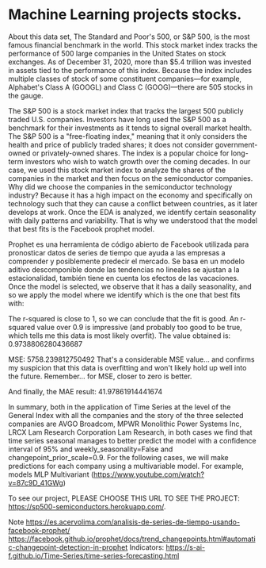 # Machine Learning projects stocks.
About this data set, The Standard and Poor's 500, or S&P 500, is the most famous financial benchmark in the world.
This stock market index tracks the performance of 500 large companies in the United States on stock exchanges. As of December 31, 2020, more than $5.4 trillion was invested in assets tied to the performance of this index.
Because the index includes multiple classes of stock of some constituent companies—for example, Alphabet's Class A (GOOGL) and Class C (GOOG)—there are 505 stocks in the gauge.

The S&P 500 is a stock market index that tracks the largest 500 publicly traded U.S. companies. Investors have long used the S&P 500 as a benchmark for their investments as it tends to signal overall market health. The S&P 500 is a "free-floating index," meaning that it only considers the health and price of publicly traded shares; it does not consider government-owned or privately-owned shares. The index is a popular choice for long-term investors who wish to watch growth over the coming decades.
In our case, we used this stock market index to analyze the shares of the companies in the market and then focus on the semiconductor companies. Why did we choose the companies in the semiconductor technology industry? Because it has a high impact on the economy and specifically on technology such that they can cause a conflict between countries, as it later develops at work. Once the EDA is analyzed, we identify certain seasonality with daily patterns and variability. That is why we understood that the model that best fits is the Facebook prophet model.

Prophet es una herramienta de código abierto de Facebook utilizada para pronosticar datos de series de tiempo que ayuda a las empresas a comprender y posiblemente predecir el mercado. Se basa en un modelo aditivo descomponible donde las tendencias no lineales se ajustan a la estacionalidad, también tiene en cuenta los efectos de las vacaciones.
Once the model is selected, we observe that it has a daily seasonality, and so we apply the model where we identify which is the one that best fits with:

The r-squared is close to 1, so we can conclude that the fit is good. An r-squared value over 0.9 is impressive (and probably too good to be true, which tells me this data is most likely overfit). The value obtained is:
0.9738806280436687

MSE:
5758.239812750492
That's a considerable MSE value... and confirms my suspicion that this data is overfitting and won't likely hold up well into the future. Remember... for MSE, closer to zero is better.

And finally, the MAE result:
41.97861914441674

In summary, both in the application of Time Series at the level of the General Index with all the companies and the story of the three selected companies are AVGO Broadcom, MPWR Monolithic Power Systems Inc, LRCX Lam Research Corporation Lam Research, in both cases we find that time series seasonal manages to better predict the model with a confidence interval of 95% and weekly_seasonality=False and changepoint_prior_scale=0.9.
For the following cases, we will make predictions for each company using a multivariable model. For example, models MLP Multivariant (https://www.youtube.com/watch?v=87c9D_41GWg)


To see our project, PLEASE CHOOSE THIS URL TO SEE THE PROJECT: https://sp500-semiconductors.herokuapp.com/.





Note https://es.acervolima.com/analisis-de-series-de-tiempo-usando-facebook-prophet/
https://facebook.github.io/prophet/docs/trend_changepoints.html#automatic-changepoint-detection-in-prophet
Indicators: https://s-ai-f.github.io/Time-Series/time-series-forecasting.html
